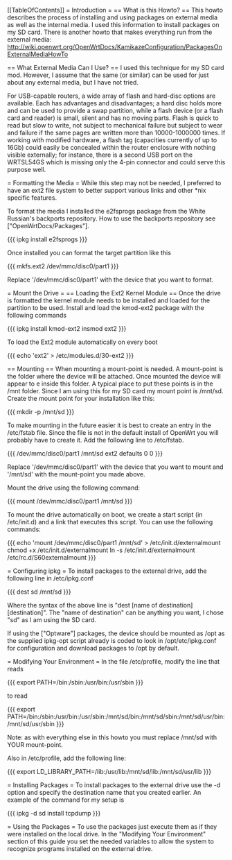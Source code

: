 \[\[TableOfContents\]\] = Introduction = == What is this Howto? == This
howto describes the process of installing and using packages on external
media as well as the internal media. I used this information to install
packages on my SD card. There is another howto that makes everything run
from the external media:
<http://wiki.openwrt.org/OpenWrtDocs/KamikazeConfiguration/PackagesOnExternalMediaHowTo>

== What External Media Can I Use? == I used this technique for my SD
card mod. However, I assume that the same (or similar) can be used for
just about any external media, but I have not tried.

For USB-capable routers, a wide array of flash and hard-disc options are
available. Each has advantages and disadvantages; a hard disc holds more
and can be used to provide a swap partition, while a flash device (or a
flash card and reader) is small, silent and has no moving parts. Flash
is quick to read but slow to write, not subject to mechanical failure
but subject to wear and failure if the same pages are written more than
10000-1000000 times. If working with modified hardware, a flash tag
(capacities currently of up to 16Gb) could easily be concealed within
the router enclosure with nothing visible externally; for instance,
there is a second USB port on the WRTSL54GS which is missing only the
4-pin connector and could serve this purpose well.

= Formatting the Media = While this step may not be needed, I preferred
to have an ext2 file system to better support various links and other
\*nix specific features.

To format the media I installed the e2fsprogs package from the White
Russian's backports repository. How to use the backports repository see
\["OpenWrtDocs/Packages"\].

{{{ ipkg install e2fsprogs }}}

Once installed you can format the target partition like this

{{{ mkfs.ext2 /dev/mmc/disc0/part1 }}}

Replace '/dev/mmc/disc0/part1' with the device that you want to format.

= Mount the Drive = == Loading the Ext2 Kernel Module == Once the drive
is formatted the kernel module needs to be installed and loaded for the
partition to be used. Install and load the kmod-ext2 package with the
following commands

{{{ ipkg install kmod-ext2 insmod ext2 }}}

To load the Ext2 module automatically on every boot

{{{ echo 'ext2' &gt; /etc/modules.d/30-ext2 }}}

== Mounting == When mounting a mount-point is needed. A mount-point is
the folder where the device will be attached. Once mounted the device
will appear to e inside this folder. A typical place to put these points
is in the /mnt folder. Since I am using this for my SD card my mount
point is /mnt/sd. Create the mount point for your installation like
this:

{{{ mkdir -p /mnt/sd }}}

To make mounting in the future easier it is best to create an entry in
the /etc/fstab file. Since the file is not in the default install of
OpenWrt you will probably have to create it. Add the following line to
/etc/fstab.

{{{ /dev/mmc/disc0/part1 /mnt/sd ext2 defaults 0 0 }}}

Replace '/dev/mmc/disc0/part1' with the device that you want to mount
and '/mnt/sd' with the mount-point you made above.

Mount the drive using the following command:

{{{ mount /dev/mmc/disc0/part1 /mnt/sd }}}

To mount the drive automatically on boot, we create a start script (in
/etc/init.d) and a link that executes this script. You can use the
following commands:

{{{ echo 'mount /dev/mmc/disc0/part1 /mnt/sd' &gt;
/etc/init.d/externalmount chmod +x /etc/init.d/externalmount ln -s
/etc/init.d/externalmount /etc/rc.d/S60externalmount }}}

= Configuring ipkg = To install packages to the external drive, add the
following line in /etc/ipkg.conf

{{{ dest sd /mnt/sd }}}

Where the syntax of the above line is "dest \[name of destination\]
\[destination\]". The "name of destination" can be anything you want, I
chose "sd" as I am using the SD card.

If using the \["Optware"\] packages, the device should be mounted as
/opt as the supplied ipkg-opt script already is coded to look in
/opt/etc/ipkg.conf for configuration and download packages to /opt by
default.

= Modifying Your Environment = In the file /etc/profile, modify the line
that reads

{{{ export PATH=/bin:/sbin:/usr/bin:/usr/sbin }}}

to read

{{{ export
PATH=/bin:/sbin:/usr/bin:/usr/sbin:/mnt/sd/bin:/mnt/sd/sbin:/mnt/sd/usr/bin:/mnt/sd/usr/sbin
}}}

Note: as with everything else in this howto you must replace /mnt/sd
with YOUR mount-point.

Also in /etc/profile, add the following line:

{{{ export LD\_LIBRARY\_PATH=/lib:/usr/lib:/mnt/sd/lib:/mnt/sd/usr/lib
}}}

= Installing Packages = To install packages to the external drive use
the -d option and specify the destination name that you created earlier.
An example of the command for my setup is

{{{ ipkg -d sd install tcpdump }}}

= Using the Packages = To use the packages just execute them as if they
were installed on the local drive. In the "Modifying Your Environment"
section of this guide you set the needed variables to allow the system
to recognize programs installed on the external drive.
